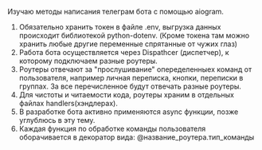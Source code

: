 Изучаю методы написания телеграм бота с помощью aiogram.
1. Обязательно хранить токен в файле .env, выгрузка данных происходит библиотекой python-dotenv. (Кроме токена там можно хранить любые другие переменные спрятанные от чужих глаз)
2. Работа бота осуществляется через Dispathcer (диспетчер), к которому подключаем разные роутеры.
3. Роутеры отвечают за "прослушивание" опеределенныех команд от пользователя, например личная переписка, кнопки, переписки в группах. За все перечисленное будут отвечать разные роутеры.
4. Для чистоты и читаемости кода, роутеры храним  в отдельных файлах handlers(хэндлерах).
5. В разработке бота активно применяются async функции, позже углублюсь в эту тему.
6. Каждая функция по обработке команды пользователя оборачивается в декоратор вида: @название_роутера.тип_команды
